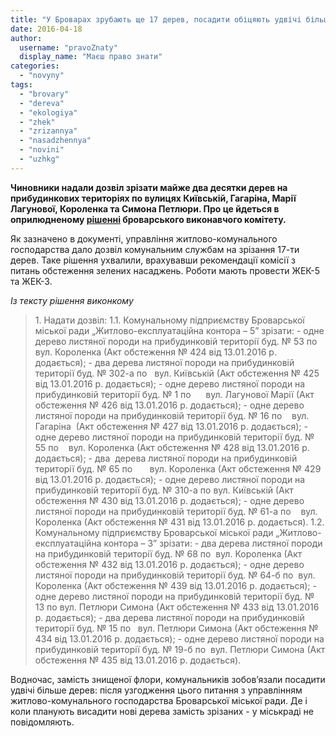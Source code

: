 ```yaml
---
title: "У Броварах зрубають ще 17 дерев, посадити обіцяють удвічі більше"
date: 2016-04-18
author: 
  username: "pravoZnaty"
  display_name: "Маєш право знати"
categories: 
  - "novyny"
tags: 
  - "brovary"
  - "dereva"
  - "ekologiya"
  - "zhek"
  - "zrizannya"
  - "nasadzhennya"
  - "novini"
  - "uzhkg"
---
```


**Чиновники надали дозвіл зрізати майже два десятки дерев на прибудинкових територіях по вулицях Київській, Гагаріна, Марії Лагунової, Короленка та Симона Петлюри. Про це йдеться в оприлюдненому [рішенні](http://docs.brovary.org/p35619/12.04.2016/228) броварського виконавчого комітету.**

Як зазначено в документі, управління житлово-комунального господарства дало дозвіл комунальним службам на зрізання 17-ти дерев. Таке рішення ухвалили, врахувавши рекомендації комісії з питань обстеження зелених насаджень. Роботи мають провести ЖЕК-5 та ЖЕК-3.

_Із тексту рішення виконкому_

> 1\. Надати дозвіл: 1.1. Комунальному підприємству Броварської міської ради „Житлово-експлуатаційна контора – 5” зрізати: - одне дерево листяної породи на прибудинковій території буд. № 53 по    вул. Короленка (Акт обстеження № 424 від 13.01.2016 р. додається); - два дерева листяної породи на прибудинковій території буд. № 302-а по   вул. Київській (Акт обстеження № 425 від 13.01.2016 р. додається); - одне дерево листяної породи на прибудинковій території буд. № 1 по      вул. Лагунової Марії (Акт обстеження № 426 від 13.01.2016 р. додається); - одне дерево листяної породи на прибудинковій території буд. № 16 по    вул. Гагаріна  (Акт обстеження № 427 від 13.01.2016 р. додається); - одне дерево листяної породи на прибудинковій території буд. № 55 по    вул. Короленка (Акт обстеження № 428 від 13.01.2016 р. додається); - два  дерева листяної породи на прибудинковій території буд. № 65 по       вул. Короленка (Акт обстеження № 429 від 13.01.2016 р. додається); - одне дерево листяної породи на прибудинковій території буд. № 310-а по вул. Київській (Акт обстеження № 430 від 13.01.2016 р. додається); - одне дерево листяної породи на прибудинковій території буд. № 61-а по    вул. Короленка (Акт обстеження № 431 від 13.01.2016 р. додається). 1.2. Комунальному підприємству Броварської міської ради „Житлово-експлуатаційна контора – 3” зрізати: - два дерева листяної породи на прибудинковій території буд. № 68 по  вул. Короленка (Акт обстеження № 432 від 13.01.2016 р. додається); - одне дерево листяної породи на прибудинковій території буд. № 64-б по  вул. Короленка (Акт обстеження № 439 від 13.01.2016 р. додається); - одне дерево листяної породи на прибудинковій території буд. № 13 по вул. Петлюри Симона (Акт обстеження № 433 від 13.01.2016 р. додається); - два дерева листяної породи на прибудинковій території буд. № 15 по   вул. Петлюри Симона (Акт обстеження № 434 від 13.01.2016 р. додається); - одне дерево листяної породи на прибудинковій території буд. № 19-б по  вул. Петлюри Симона (Акт обстеження № 435 від 13.01.2016 р. додається).

Водночас, замість знищеної флори, комунальників зобов’язали посадити удвічі більше дерев: після узгодження цього питання з управлінням житлово-комунального господарства Броварської міської ради. Де і коли планують висадити нові дерева замість зрізаних - у міськраді не повідомляють.
